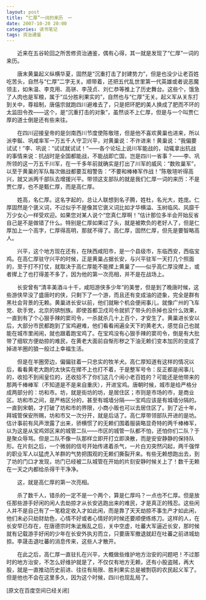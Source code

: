 ```yaml
---
layout: post
title: “仁厚”一词的来历　一
date: 2007-10-20 20:00
categories: 读书笔记
tags: 资治通鉴
---
```



　　近来在五谷轮回之所苦修资治通鉴，偶有心得，其一就是发现了“仁厚”一词的来历。

　　唐末黄巢起义纵横华夏，固然是“沉重打击了封建势力”，但是也没少让老百姓吃苦头，自然与“仁厚”二字无关。顺带着，还把五代乱世里第一代英雄或者说恶魔领主，如朱温、李克用、高骈、李茂贞、刘仁恭等推上了历史舞台。这些个，饿急了人肉也是军粮，属于“瓜分胜利果实的”，自然也与“仁厚”无关。起义军从关东打到关中，尊祖制，唐僖宗就跑四川避难去了，只是把环肥的美人换成了肥而不环的太监田令孜——这个，是“沉重打击的对象”，虽然谈不上仁厚，但是与一个叫贾仁厚的道士倒是还有些来往。

<!-- more -->

　　在四川迎接皇帝的是剑南西川节度使陈敬瑄，但是他不喜欢黄巢也进来，所以派李鋋、巩咸率军一万五千人守卫兴平，对黄巢说：不许进来！黄巢说：“我偏要试试！”李、巩说：“试试就试试！”——各个论坛上说川军能战的，动辄拿出抗战的事情来说：抗战时是全国都能战，不能战即亡国，岂是四川一省事？——李、巩所领的这一万五千川军，在一千多年前就确实是打出了川军的威风：“数败巢军”，以至于黄巢的军队每次做战都要互相警告：“不要和棒棒军作战！”陈敬瑄听得高兴，就又派两千部队去增援兴平。带领这支部队的就是我们仁厚一词的来历：不是贾仁厚，也不是甄仁厚，而是高仁厚。

　　姓高，名仁厚。这名字起的，总让人联想到名子腾，姓杜，名光大，姓庞。仁厚固然是个褒义词，不过似乎不是像其它褒义词比如才华横溢、玉树临风、风靡千万少女心一样受欢迎。如果您对某人说个“您真仁厚啊！”估计那位多半会开始反省自己是不是做错了什么。特别是仁厚如果过了头，就是被欺负的老好人了，但是仁厚加上一个高字，仁厚得高明，那就不得了。高仁厚，固然仁厚，但先是要智略高人。

　　兴平，这个地方现在还有，在陕西咸阳市，是一个县级市，东临西安，西临宝鸡。在高仁厚驻守兴平的时候，正是黄巢占据长安，与兴平驻军一天打几个照面的，至于打不打仗，就取决于高仁厚能不能撵上黄巢了——似乎高仁厚没撵上，或者撵上了也打得差不多了，因为他的第一次亮相，并不是在战场上。

　　长安曾有“清丰美酒斗十千，咸阳游侠多少年”的美誉，但是到了晚唐时候，这些游侠早没了盛唐时的侠，只剩下了一个游，而且还有变成油的迹象，完全是群有黑社会背景的无赖。黄巢进长安以前，他们就瞅个机会便闹事儿，就像广州的飞车党、砍手党，北京的锛刨族。即使首都卫戍司令就抓了带头的杀掉也没什么效果，一直到有了个心狠手辣的窦司令，一杀就杀几十上百个，才安生了。黄巢进长安以后，大部分市民都跑到了宝鸡避难，他们看看闹遍全天下的黄老大，感觉自己也就能在城市里闹闹，就也跟着跑宝鸡了。在宝鸡没有心狠手辣的窦司令，倒是有大批带了细软方便劫掠的难民，在黄老大面前自惭形秽之下油无赖们变本加厉的变成了掉进羊圈的狼一般过上幸福生活。

　　但是在羊圈旁边，偏偏驻着一只忠实的牧羊犬。高仁厚知道有这样的情况以后，看看黄老大跑的太快实在撵不上也打不着，于是整军号令：反正都是闹事儿的，收拾不到闹皇位的，还收拾不了你们这几个闹小老百姓的？可能还是他带来的那两千棒棒军（不知道是不是来自重庆），开进宝鸡。唐朝时候，城市是给严格分成两部分的：坊和市。坊，就是街坊的坊，是居住区；市则是市场的市，是商业区。坊和市之间，是严格区分的，甚至有城墙分隔——宝鸡应该是有城墙分隔的。一直到宋朝，才打破了坊和市的界限，小商小贩也可以去居住区了。到了近十年，拜城管保安所赐，坊和市又一次分开，就是后话了。高仁厚带领部队开进的是坊。估计事前有风声泄露了出来，骄横惯了的无赖们围着服装略显奇特的两千棒棒军，以为这是从宝鸡郊区来的城管二队——市区的城管一队都不怕，还怕你们二队？于是聚众辱骂。但是二队不像一队那样立即开打立即涣散，而是安安静静的保持队形。在片刻之后，一个微弱的信号开始传递着杀气，一片白刃突然闪起，两千强悍的职业军人以猛虎入羊群的气势把围观的无赖们撕裂开来。有些无赖想跑出去，到了坊的门口才发现，坊门已经被二队城管在开始的片刻安静时候关上了！数千无赖在一天之内都给杀得干干净净。

　　这，就是高仁厚的第一次亮相。

　　杀了数千人，错杀的一定不是一个两个，算是仁厚吗？一点也不仁厚。但是放任那些游手好闲的闲人去劫掠才从长安逃跑出来的难民，才是真正的残忍。这些闲人并不是自己有了一笔稳定收入才如此闲，而是靠了天天劫掠不事生产才如此闲，他们未必只劫财劫色，心情不好或者心情好的时候还要顺便练练刀。这样的人，在长安早已存在，在唐德宗时朱泚叛乱之后，关中空虚，吐蕃大军逼近长安，那时候就有记载游手好闲的少年在长安外执刃而立，只要唐军撤退就赶在吐蕃之前进城劫掠。李晟击退吐蕃的消息传来，这些人才散开。

　　在此之后，高仁厚一直驻扎在兴平，大概做些维护地方治安的问题吧！不过那时的地方治安，不怎么好维护就是了，不仅仅有地方无赖，还有小股盗贼，再大股，就是一直推动历史前进、往往有局限、胜利果实总是被剽窃的农民起义军了。但是他也不会在这里多久，因为这个时候，四川也现乱局了。

[原文在百度空间已经关闭]

